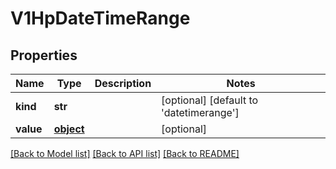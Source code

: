 # V1HpDateTimeRange

## Properties
Name | Type | Description | Notes
------------ | ------------- | ------------- | -------------
**kind** | **str** |  | [optional] [default to 'datetimerange']
**value** | [**object**](.md) |  | [optional] 

[[Back to Model list]](../README.md#documentation-for-models) [[Back to API list]](../README.md#documentation-for-api-endpoints) [[Back to README]](../README.md)



